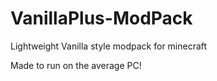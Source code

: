 # VanillaPlus-ModPack
Lightweight Vanilla style modpack for minecraft

Made to run on the average PC! 
